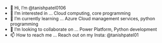 - 👋 Hi, I’m @tanishpatel0106
- 👀 I’m interested in ... Cloud computing, core programming
- 🌱 I’m currently learning ... Azure Cloud management services, python programming
- 💞️ I’m looking to collaborate on ... Power Platform, Python development
- 📫 How to reach me ... Reach out on my Insta: @tanishpatel01

<!---
tanishpatel0106/tanishpatel0106 is a ✨ special ✨ repository because its `README.md` (this file) appears on your GitHub profile.
You can click the Preview link to take a look at your changes.
--->
